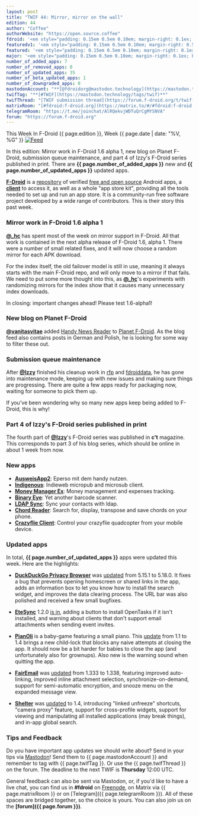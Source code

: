```yaml
---
layout: post
title: "TWIF 44: Mirror, mirror on the wall"
edition: 44
author: "Coffee"
authorWebsite: "https://open.source.coffee"
fdroid: '<em style="padding: 0.15em 0.5em 0.10em; margin-right: 0.1ex; border-style: solid; border-width: medium; border-radius: 1em; color: #0d47a1; font-style: normal; font-weight: bold;">F-Droid</em>'
featuredv1: '<em style="padding: 0.15em 0.5em 0.10em; margin-right: 0.5ex; box-shadow: 0.1em 0.05em 0.1em rgba(0, 0, 0, 0.3); border-radius: 1em; color: black; background: linear-gradient(orange, yellow);">Featured</em>'
featured: '<em style="padding: 0.15em 0.5em 0.10em; margin-right: 0.1ex; border-style: solid; border-width: medium; border-radius: 1em; color: orange; font-style: normal; font-weight: bold;">Featured</em>'
major: '<em style="padding: 0.15em 0.5em 0.10em; margin-right: 0.1ex; border-style: solid; border-width: medium; border-radius: 1em; color: #8ab000; font-style: normal; font-weight: bold;">Major</em>'
number_of_added_apps: 7
number_of_removed_apps: 0
number_of_updated_apps: 35
number_of_beta_updated_apps: 1
number_of_downgraded_apps: 0
mastodonAccount: "**[@fdroidorg@mastodon.technology](https://mastodon.technology/@fdroidorg)**"
twifTag: "**[#TWIF](https://mastodon.technology/tags/twif)**"
twifThread: "[TWIF submission thread](https://forum.f-droid.org/t/twif-submission-thread)"
matrixRoom: "[#fdroid:f-droid.org](https://matrix.to/#/#fdroid:f-droid.org)"
telegramRoom: "https://t.me/joinchat/AlRQekvjWDTuQrCgMYSNVA"
forum: "https://forum.f-droid.org"
---
```


This Week In F-Droid {{ page.edition }}, Week {{ page.date | date: "%V, %G" }} <a href="{{ site.baseurl }}/feed.xml"><img src="{% asset Feed-icon-16x16.png %}" alt="Feed"></a>

In this edition: Mirror work in F-Droid 1.6 alpha 1, new blog on Planet F-Droid, submission queue maintenance, and part 4 of Izzy's F-Droid series published in print.
There are **{{ page.number_of_added_apps }}** new and **{{ page.number_of_updated_apps }}** updated apps.

<!--more-->

**[F-Droid](https://f-droid.org/)** is a [repository](https://f-droid.org/packages/) of verified [free and open source](https://en.wikipedia.org/wiki/Free_and_open-source_software) Android apps, a **[client](https://f-droid.org/packages/org.fdroid.fdroid/)** to access it, as well as a whole "app store kit", providing all the tools needed to set up and run an app store. It is a community-run free software project developed by a wide range of contributors. This is their story this past week.

### Mirror work in F-Droid 1.6 alpha 1

**[@\_hc](https://forum.f-droid.org/u/hans)** has spent most of the week on mirror support in F-Droid. All that work is contained in the next alpha release of F-Droid 1.6, alpha 1. There were a number of small related fixes, and it will now choose a random mirror for each APK download.

For the index itself, the old failover model is still in use, meaning it always starts with the main F-Droid repo, and will only move to a mirror if that fails. We need to put some more thought into this, as **[@\_hc](https://forum.f-droid.org/u/hans)**'s experiments with randomizing mirrors for the index show that it causes many unnecessary index downloads.

In closing: important changes ahead! Please test 1.6-alpha1!

### New blog on Planet F-Droid

**[@vanitasvitae](https://gitlab.com/vanitasvitae)** added [Handy News Reader](https://handynewsreader.blogspot.com/) to [Planet F-Droid](https://fdroid.gitlab.io/planet/). As the blog feed also contains posts in German and Polish, he is looking for some way to filter these out. 

### Submission queue maintenance

After **[@Izzy](https://forum.f-droid.org/u/izzy)** finished his cleanup work in [rfp](https://gitlab.com/fdroid/rfp) and [fdroiddata](https://gitlab.com/fdroid/fdroiddata), he has gone into maintenance mode, keeping up with new issues and making sure things are progressing. There are quite a few apps ready for packaging now, waiting for someone to pick them up.

If you've been wondering why so many new apps keep being added to F-Droid, this is why!

### Part 4 of Izzy's F-Droid series published in print

The fourth part of **[@Izzy](https://forum.f-droid.org/u/izzy)**'s F-Droid series was published in **c't** magazine. This corresponds to part 3 of his blog series, which should be online in about 1 week from now.

### New apps

* **[AusweisApp2](https://f-droid.org/packages/com.governikus.ausweisapp2/)**: Eperso mit dem handy nutzen.
* **[Indigenous](https://f-droid.org/packages/com.indieweb.indigenous/)**: Indieweb micropub and microsub client.
* **[Money Manager Ex](https://f-droid.org/packages/com.money.manager.ex/)**: Money management and expenses tracking.
* **[Binary Eye](https://f-droid.org/packages/de.markusfisch.android.binaryeye/)**: Yet another barcode scanner.
* **[LDAP Sync](https://f-droid.org/packages/de.wikilab.android.ldapsync/)**: Sync your contacts with ldap.
* **[Chord Reader](https://f-droid.org/packages/org.handmadeideas.chordreader/)**: Search for, display, transpose and save chords on your phone.
* **[Crazyflie Client](https://f-droid.org/packages/se.bitcraze.crazyfliecontrol2/)**: Control your crazyflie quadcopter from your mobile device.

### Updated apps

In total, **{{ page.number_of_updated_apps }}** apps were updated this week. Here are the highlights:

* **[DuckDuckGo Privacy Browser](https://f-droid.org/packages/com.duckduckgo.mobile.android/)** was [updated](https://github.com/duckduckgo/Android/releases) from 5.15.1 to 5.18.0. It fixes a bug that prevents opening homescreen or shared links in the app, adds an information box to let you know how to install the search widget, and improves the data clearing process. The URL bar was also polished and received a few small bugfixes.

* **[EteSync](https://f-droid.org/packages/com.etesync.syncadapter/)** 1.2.0 [is in](https://github.com/etesync/android/blob/HEAD/ChangeLog.md), adding a button to install OpenTasks if it isn't installed, and warning about clients that don't support email attachments when sending event invites.

* **[PianOli](https://f-droid.org/packages/com.nicobrailo.pianoli/)** is a baby-game featuring a small piano. This [update](https://github.com/nicolasbrailo/PianOli/releases) from 1.1 to 1.4 brings a new child-lock that blocks any naive attempts at closing the app. It should now be a bit harder for babies to close the app (and unfortunately also for grownups). Also new is the warning sound when quitting the app.

* **[FairEmail](https://f-droid.org/packages/eu.faircode.email/)** was [updated](https://github.com/M66B/open-source-email/releases) from 1.333 to 1.338, featuring improved auto-linking, improved inline attachment selection, synchronize-on-demand, support for semi-automatic encryption, and snooze menu on the expanded message view.

* **[Shelter](https://f-droid.org/packages/net.typeblog.shelter/)** was [updated](https://git.angry.im/PeterCxy/Shelter/releases) to 1.4, introducing "linked unfreeze" shortcuts, "camera proxy" feature, support for cross-profile widgets, support for viewing and manipulating all installed applications (may break things), and in-app global search.

### Tips and Feedback

Do you have important app updates we should write about? Send in your tips via [Mastodon](https://joinmastodon.org)! Send them to {{ page.mastodonAccount }} and remember to tag with {{ page.twifTag }}. Or use the {{ page.twifThread }} on the forum. The deadline to the next TWIF is **Thursday** 12:00 UTC.

General feedback can also be sent via Mastodon, or, if you'd like to have a live chat, you can find us in **#fdroid** on [Freenode](https://freenode.net), on Matrix via {{ page.matrixRoom }} or on [Telegram]({{ page.telegramRoom }}). All of these spaces are bridged together, so the choice is yours. You can also join us on the **[forum]({{ page.forum }})**.
